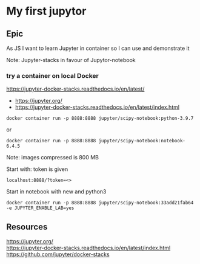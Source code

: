 # My first jupytor

## Epic
As JS I want to learn Jupyter in container so I can use and demonstrate it

Note: Jupyter-stacks in favour of Jupytor-notebook 

### try a container on local Docker
https://jupyter-docker-stacks.readthedocs.io/en/latest/ 
- https://jupyter.org/
- https://jupyter-docker-stacks.readthedocs.io/en/latest/index.html

```
docker container run -p 8888:8888 jupyter/scipy-notebook:python-3.9.7
```
or
```
docker container run -p 8888:8888 jupyter/scipy-notebook:notebook-6.4.5
```
Note: images compressed is 800 MB

Start with: token is given
```
localhost:8888/?token=<>
```
Start in notebook with new and python3

```
docker container run -p 8888:8888 jupyter/scipy-notebook:33add21fab64 -e JUPYTER_ENABLE_LAB=yes
```

## Resources
https://jupyter.org/  
https://jupyter-docker-stacks.readthedocs.io/en/latest/index.html  
https://github.com/jupyter/docker-stacks  



